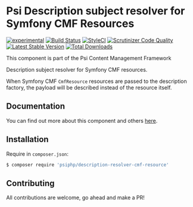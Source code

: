 # Psi Description subject resolver for Symfony CMF Resources

[![experimental](http://badges.github.io/stability-badges/dist/experimental.svg)](http://github.com/badges/stability-badges)
[![Build Status](https://travis-ci.org/psiphp/description-resolver-cmf-resource.svg?branch=master)](https://travis-ci.org/psiphp/description-resolver-cmf-resource)
[![StyleCI](https://styleci.io/repos/69024769/shield)](https://styleci.io/repos/69024769)
[![Scrutinizer Code
Quality](https://scrutinizer-ci.com/g/psiphp/description-resolver-cmf-resource/badges/quality-score.png?b=master)](https://scrutinizer-ci.com/g/psiphp/description-resolver-cmf-resource/?branch=master)
[![Latest Stable Version](https://poser.pugx.org/psiphp/description-resolver-cmf-resource/version.png)](https://packagist.org/packages/psiphp/description-resolver-cmf-resource)
[![Total Downloads](https://poser.pugx.org/psiphp/content-type/d/total.png)](https://packagist.org/packages/psiphp/description-resolver-cmf-resource)


This component is part of the Psi Content Management Framework

Description subject resolver for Symfony CMF resources.

When Symfony CMF `CmfResource` resources are passed to the description
factory, the payload will be described instead of the resource itself.

## Documentation

You can find out more about this component and others
[here](https://psiphp.readthedocs.io/en/latest/components/description-resolver-cmf-resource/docs/index.html).

## Installation

Require in `composer.json`:

```bash
$ composer require 'psiphp/description-resolver-cmf-resource'
```

## Contributing

All contributions are welcome, go ahead and make a PR!
